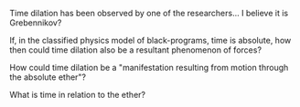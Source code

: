 Time dilation has been observed by one of the researchers... I believe it is Grebennikov?

If, in the classified physics model of black-programs, time is absolute, how then could time dilation also be a resultant phenomenon of forces?

How could time dilation be a "manifestation resulting from motion through the absolute ether"?

What is time in relation to the ether?